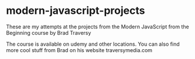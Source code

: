 # modern-javascript-projects
These are my attempts at the projects from the Modern JavaScript from the Beginning course by Brad Traversy

The course is available on udemy and other locations. You can also find more cool stuff from Brad on his website traversymedia.com
